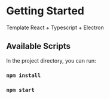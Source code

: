 # Getting Started

Template React + Typescript + Electron

## Available Scripts

In the project directory, you can run:

### `npm install`
### `npm start`


